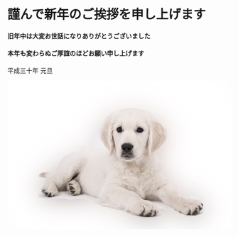 # 謹んで新年のご挨拶を申し上げます

#### 旧年中は大変お世話になりありがとうございました
#### 本年も変わらぬご厚誼のほどお願い申し上げます

平成三十年 元旦


![dog](img/dog.jpg)